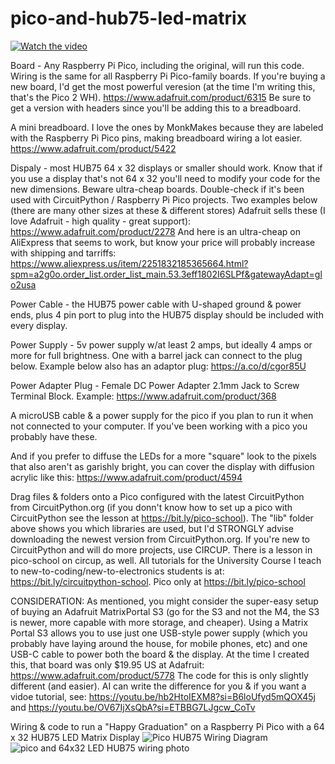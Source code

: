 # pico-and-hub75-led-matrix
[![Watch the video](https://img.youtube.com/vi/XzjYWSvCipk/hqdefault.jpg)](https://youtu.be/XzjYWSvCipk)

Board - Any Raspberry Pi Pico, including the original, will run this code.
Wiring is the same for all Raspberry Pi Pico-family boards. If you're buying a new board, I'd get the most powerful veresion (at the time I'm writing this, that's the Pico 2 WH). 
https://www.adafruit.com/product/6315
Be sure to get a version with headers since you'll be adding this to a breadboard.

A mini breadboard. I love the ones by MonkMakes because they are labeled with the Raspberry Pi Pico pins, making breadboard wiring a lot easier.
https://www.adafruit.com/product/5422

Dispaly - most HUB75 64 x 32 displays or smaller should work. Know that if you use a display that's not 64 x 32 you'll need to modify your code for the new dimensions. Beware ultra-cheap boards. Double-check if it's been used with CircuitPython / Raspberry Pi Pico projects. Two examples below (there are many other sizes at these & different stores)
Adafruit sells these (I love Adafruit - high quality - great support): https://www.adafruit.com/product/2278 
And here is an ultra-cheap on AliExpress that seems to work, but know your price will probably increase with shipping and tarriffs:
https://www.aliexpress.us/item/2251832185365664.html?spm=a2g0o.order_list.order_list_main.53.3eff1802I6SLPf&gatewayAdapt=glo2usa

Power Cable - the HUB75 power cable with U-shaped ground & power ends, plus 4 pin port to plug into the HUB75 display should be included with every display.

Power Supply - 5v power supply w/at least 2 amps, but ideally 4 amps or more for full brightness. One with a barrel jack can connect to the plug below. Example below also has an adaptor plug:
https://a.co/d/cgor85U

Power Adapter Plug - Female DC Power Adapter 2.1mm Jack to Screw Terminal Block. Example:
https://www.adafruit.com/product/368

A microUSB cable & a power supply for the pico if you plan to run it when not connected to your computer. If you've been working with a pico you probably have these.

And if you prefer to diffuse the LEDs for a more "square" look to the pixels that also aren't as garishly bright, you can cover the display with diffusion acrylic like this: https://www.adafruit.com/product/4594

Drag files & folders onto a Pico configured with the latest CircuitPython from CircuitPython.org (if you donn't know how to set up a pico with CircuitPython see the lesson at https://bit.ly/pico-school). The "lib" folder above shows you which libraries are used, but I'd STRONGLY advise downloading the newest version from CircuitPython.org. If you're new to CircuitPython and will do more projects, use CIRCUP. There is a lesson in pico-school on circup, as well. All tutorials for the University Course I teach to new-to-coding/new-to-electronics students is at: https://bit.ly/circuitpython-school. Pico only at https://bit.ly/pico-school

CONSIDERATION: As mentioned, you might consider the super-easy setup of buying an Adafruit MatrixPortal S3 (go for the S3 and not the M4, the S3 is newer, more capable with more storage, and cheaper). Using a Matrix Portal S3 allows you to use just one USB-style power supply (which you probably have laying around the house, for mobile phones, etc) and one USB-C cable to power both the board & the display. At the time I created this, that board was only $19.95 US at Adafruit: https://www.adafruit.com/product/5778
The code for this is only slightly different (and easier). AI can write the difference for you & if you want a vidoe tutorial, see: 
https://youtu.be/hb2HtoIEXM8?si=B6loUfyd5mQOX45j and
https://youtu.be/OV67IjXsQbA?si=ETBBG7LJgcw_CoTv

Wiring &amp; code to run a "Happy Graduation" on a Raspberry Pi Pico with a 64 x 32 HUB75 LED Matrix Display
![Pico HUB75 Wiring Diagram](https://github.com/user-attachments/assets/d00afd63-ca34-4f65-a2f5-37aca9885d04)
![pico and 64x32 LED HUB75 wiring photo](https://github.com/user-attachments/assets/ad1b957d-1072-4f63-9da2-bb0b31e8d256)

